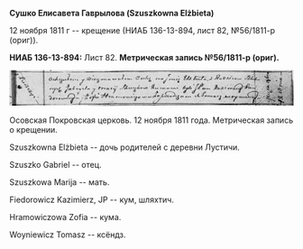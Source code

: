**Сушко Елисавета Гаврылова (Szuszkowna Elżbieta)**

12 ноября 1811 г -- крещение (НИАБ 136-13-894, лист 82, №56/1811-р
(ориг)).

**НИАБ 136-13-894:** Лист 82. **Метрическая запись №56/1811-р (ориг).**

![](./media/74ca7486787d87a356379f231934669e2a1cfedd.png)

Осовская Покровская церковь. 12 ноября 1811 года. Метрическая запись о
крещении.

Szuszkowna Elżbieta -- дочь родителей с деревни Лустичи.

Szuszko Gabriel -- отец.

Szuszkowa Marija -- мать.

Fiedorowicz Kazimierz, JP -- кум, шляхтич.

Hramowiczowa Zofia -- кума.

Woyniewicz Tomasz -- ксёндз.
